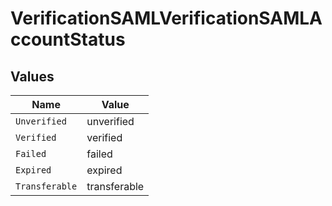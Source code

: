 # VerificationSAMLVerificationSAMLAccountStatus


## Values

| Name           | Value          |
| -------------- | -------------- |
| `Unverified`   | unverified     |
| `Verified`     | verified       |
| `Failed`       | failed         |
| `Expired`      | expired        |
| `Transferable` | transferable   |